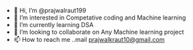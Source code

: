 - 👋 Hi, I’m @prajwalraut199
- 👀 I’m interested in Competative coding and Machine learning
- 🌱 I’m currently learning DSA
- 💞️ I’m looking to collaborate on Any Machine learning project
- 📫 How to reach me ..mail prajwalkraut10@gmail.com

<!---
prajwalraut199/prajwalraut199 is a ✨ special ✨ repository because its `README.md` (this file) appears on your GitHub profile.
You can click the Preview link to take a look at your changes.
--->
